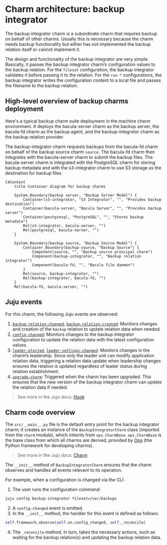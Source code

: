 # Charm architecture: backup integrator

The backup integrator charm is a subordinate charm that requires backup 
on behalf of other charms. Usually this is necessary because the charm
needs backup functionality but either has not implemented the backup
relation itself or cannot implement it.

The design and functionality of the backup integrator are very simple.
Basically, it passes the backup integrator charm’s configuration values 
to the backup relation. For the `fileset` configuration, the backup 
integrator validates it before passing it to the relation. For the 
`run-*` configurations, the backup integrator writes the configuration
content to a local file and passes the filename to the backup relation.

## High-level overview of backup charms deployment

Here's a typical backup charm suite deployment in the machine charm
environment. It deploys the bacula-server charm as the backup server,
the bacula-fd charm as the backup agent, and the backup-integrator charm
as the backup relation provider.

The backup-integrator charm requests backups from the bacula-fd charm on
behalf of the backup source charm `source`. The bacula-fd charm then
integrates with the bacula-server charm to submit the backup files. The
bacula-server charm is integrated with the PostgreSQL charm for storing
backup metadata and with the s3-integrator charm to use S3 storage as
the destination for backup files.

```mermaid
C4Context
    title Container diagram for backup charms

    System_Boundary(backup server, "Backup Server Model") {
        Container(s3-integrator, "S3 Integrator", "", "Provides backup destination")
        Container(bacula-server, "Bacula Server", "", "Provides backup server")
        Container(postgresql, "PostgreSQL", "", "Stores backup metadata")
        Rel(s3-integrator, bacula-server, "")
        Rel(postgresql, bacula-server, "")
    }

    System_Boundary(backup source, "Backup Source Model") {
        Container_Boundary(backup-source, "Backup Source") {
            Component(source, "", "Backup source principal charm")
            Component(backup-integrator, "", "Backup relation integrator")
            Component(bacula-fd, "", "Bacula file daemon")
        }
        Rel(source, backup-integrator, "")
        Rel(backup-integrator, bacula-fd, "")
    }
    Rel(bacula-fd, bacula-server, "")
```

## Juju events

For this charm, the following Juju events are observed:

1. [`backup-relation-changed`](https://documentation.ubuntu.com/juju/latest/reference/hook/index.html#endpoint-relation-changed), 
   [`backup-relation-created`](https://documentation.ubuntu.com/juju/latest/reference/hook/index.html#endpoint-relation-created):
   Monitors changes and creation of the `backup` relation to update
   relation data when needed.
2. [`config-changed`](https://documentation.ubuntu.com/juju/latest/reference/hook/index.html#config-changed):
   Monitors changes to the backup integrator configuration to update the
   relation data with the latest configuration values.
3. [`leader-elected`](https://documentation.ubuntu.com/juju/latest/reference/hook/index.html#leader-elected), 
   [`leader-settings-changed`](https://documentation.ubuntu.com/juju/latest/reference/hook/index.html#leader-settings-changed):
   Monitors changes in the charm’s leadership. Since only the leader
   unit can modify application relation data, triggering a relation data
   update when leadership changes ensures the relation is updated
   regardless of leader status during relation establishment.
4. [`upgrade-charm`](https://documentation.ubuntu.com/juju/latest/reference/hook/index.html#upgrade-charm):
   Triggered when the charm has been upgraded. This ensures that the new
   version of the backup integrator charm can update the relation data
   if needed.

> See more in the Juju docs: [Hook](https://documentation.ubuntu.com/juju/latest/user/reference/hook/)

## Charm code overview

The `src/__main__.py` file is the default entry point for the backup
integrator charm; it creates an instance of the `BackupIntegratorCharm`
class (imported from the `charm` module), which inherits from
`ops.CharmBase`. `ops.CharmBase` is the base class from which all charms
are derived, provided
by [Ops](https://ops.readthedocs.io/en/latest/index.html) (the Python
framework for developing charms).

> See more in the Juju docs: [Charm](https://documentation.ubuntu.com/juju/latest/user/reference/charm/)

The `__init__` method of `BackupIntegratorCharm` ensures that the charm
observes and handles all events relevant to its operation.

For example, when a configuration is changed via the CLI:

1. The user runs the configuration command:

```bash
juju config backup-integrator fileset=/var/backups
```

2. A `config-changed` event is emitted.
3. In the `__init__` method, the handler for this event is defined as
   follows:

```python
self.framework.observe(self.on.config_changed, self._reconcile)
```

4. The `_reconcile` method, in turn, takes the necessary actions, such
   as waiting for the backup relation(s) and updating the backup
   relation data.

